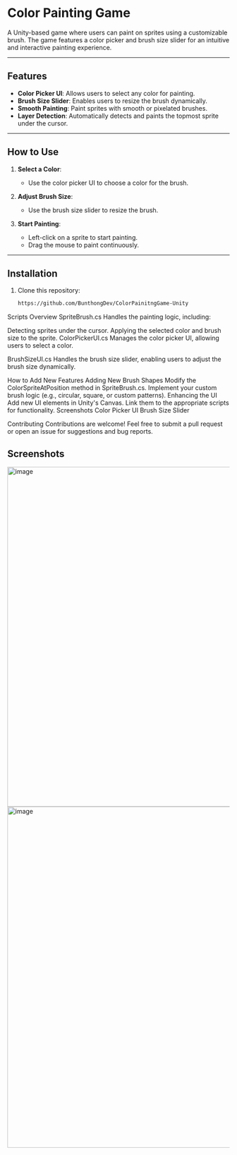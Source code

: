 # Color Painting Game

A Unity-based game where users can paint on sprites using a customizable brush. The game features a color picker and brush size slider for an intuitive and interactive painting experience.

---

## Features

- **Color Picker UI**: Allows users to select any color for painting.
- **Brush Size Slider**: Enables users to resize the brush dynamically.
- **Smooth Painting**: Paint sprites with smooth or pixelated brushes.
- **Layer Detection**: Automatically detects and paints the topmost sprite under the cursor.

---

## How to Use

1. **Select a Color**:
   - Use the color picker UI to choose a color for the brush.

2. **Adjust Brush Size**:
   - Use the brush size slider to resize the brush.

3. **Start Painting**:
   - Left-click on a sprite to start painting.
   - Drag the mouse to paint continuously.

---

## Installation

1. Clone this repository:
   ```bash
   https://github.com/BunthongDev/ColorPainitngGame-Unity


Scripts Overview
SpriteBrush.cs
Handles the painting logic, including:

Detecting sprites under the cursor.
Applying the selected color and brush size to the sprite.
ColorPickerUI.cs
Manages the color picker UI, allowing users to select a color.

BrushSizeUI.cs
Handles the brush size slider, enabling users to adjust the brush size dynamically.

How to Add New Features
Adding New Brush Shapes
Modify the ColorSpriteAtPosition method in SpriteBrush.cs.
Implement your custom brush logic (e.g., circular, square, or custom patterns).
Enhancing the UI
Add new UI elements in Unity's Canvas.
Link them to the appropriate scripts for functionality.
Screenshots
Color Picker UI Brush Size Slider

Contributing
Contributions are welcome! Feel free to submit a pull request or open an issue for suggestions and bug reports.

## Screenshots

<img width="771" alt="image" src="https://github.com/user-attachments/assets/2237a083-f12d-431b-9fb7-bfccbaa526cf" />

<img width="774" alt="image" src="https://github.com/user-attachments/assets/9ffda123-6b47-43e6-8b5b-0a57d08c11e3" />




